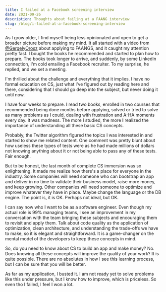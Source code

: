 ```yaml
---
title: I failed at a Facebook screening interview
date: 2021-09-26
description: Thoughts about failing at a FAANG interview
slug: /blog/i-failed-at-a-facebook-screening-interview
---
```


As I grow older, I find myself being less opinionated and open to get a broader picture before making my mind. 
It all started with a video from [@GergelyOrosz](https://twitter.com/GergelyOrosz) about applying to FAANGS, and it caught my attention pretty fast. I bought the books he recommended and started to plan how to prepare. The books took longer to arrive, and suddenly, by some LinkedIn connection, I'm cold emailing a Facebook recruiter. To my surprise, he replied, and we set a meeting.

I'm thrilled about the challenge and everything that it implies. I have no formal education on CS, just what I've figured out by reading here and there, considering that I should go deep into the subject, but never doing it until now.

I have four weeks to prepare. I read two books, enrolled in two courses that recommended being done months before applying, solved or tried to solve as many problems as I could, dealing with frustration and A-HA moments every day. It was madness. The more I studied, the more I realized the importance of understanding all these basic CS concepts.

Probably, the Twitter algorithm figured the topics I was interested in and started to show me related content. One comment was pretty blunt about how useless these types of tests were as he had made millions of dollars not knowing anything about it or not being able to pass any of these tests.
Fair enough.

But to be honest, the last month of complete CS immersion was so enlightening. It made me realize how there's a place for everyone in the industry.
Some companies will need someone who can bootstrap an app and deliver in no time to validate their business model, raise more money, and keep growing. Other companies will need someone to optimize and improve whatever they have in place. Maybe change the language or the DB engine. The point is, it is OK. Perhaps not ideal, but OK. 

I can say now who I want to be as a software engineer. Even though my actual role is 99% managing teams, I see an improvement in my conversation with the team bringing these subjects and encouraging them to revisit and apply them. Talk about code quality as the application of optimization, clean architecture, and understanding the trade-offs we have to make, so it is elegant and straightforward. It is a game-changer on the mental model of the developers to keep these concepts in mind.

So, do you need to know about CS to build an app and make money? No. Does knowing all these concepts will improve the quality of your work? It is quite possible. There are no absolutes in how I see this learning process, but I can be sure that you will be better.

As far as my application, I busted it. I am not ready yet to solve problems like this under pressure, but I know how to improve, which is priceless. So even tho I failed, I feel I won a lot.